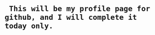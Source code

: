 <code>
<!DOCTYPE html>
<body>
    <h1> This will be my profile page for github, and I will complete it today only.</h1>

</body>
</html>
</code>